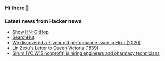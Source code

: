 ### Hi there 👋

<!--
**arashid-sh/arashid-sh** is a ✨ _special_ ✨ repository because its `README.md` (this file) appears on your GitHub profile.

Here are some ideas to get you started:

- 🔭 I’m currently working on ...
- 🌱 I’m currently learning ...
- 👯 I’m looking to collaborate on ...
- 🤔 I’m looking for help with ...
- 💬 Ask me about ...
- 📫 How to reach me: ...
- 😄 Pronouns: ...
- ⚡ Fun fact: ...
-->

### Latest news from Hacker news
<!-- BLOG-POST-LIST:START -->
- [Show HN: GitHop](https://addons.mozilla.org/en-US/firefox/addon/githop/)
- [SearchHut](https://searchhut.org/)
- [We discovered a 7-year old performance Issue in Elixir &lpar;2020&rpar;](https://code.tubitv.com/how-we-discovered-a-7-year-old-performance-issue-in-elixir-99080bdce9a1?gi=42c77b46207b)
- [Lin Zexu&#39;s Letter to Queen Victoria &lpar;1839&rpar;](https://cyber.harvard.edu/ChinaDragon/lin_xexu.html)
- [Sirum &lpar;YC W15 nonprofit&rpar; is hiring engineers and pharmacy technicians](https://news.ycombinator.com/item?id=32103342)
<!-- BLOG-POST-LIST:END -->
